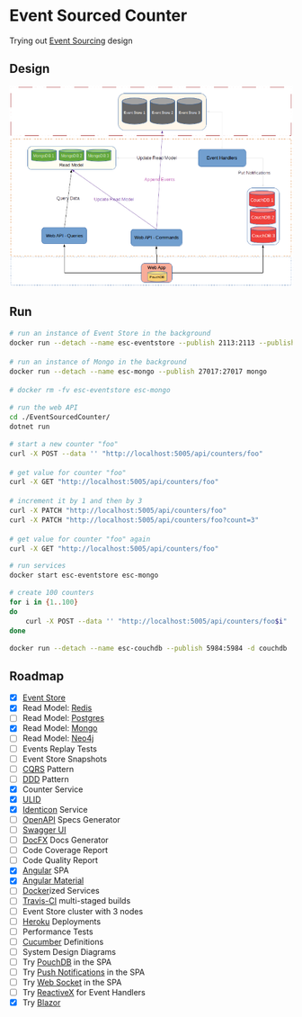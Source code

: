 # Event Sourced Counter

Trying out [Event Sourcing] design

## Design

![Diagram](./design-diagram.png)

## Run

```sh
# run an instance of Event Store in the background
docker run --detach --name esc-eventstore --publish 2113:2113 --publish 1113:1113 eventstore/eventstore

# run an instance of Mongo in the background
docker run --detach --name esc-mongo --publish 27017:27017 mongo

# docker rm -fv esc-eventstore esc-mongo
```

```sh
# run the web API
cd ./EventSourcedCounter/
dotnet run
```

```sh
# start a new counter "foo"
curl -X POST --data '' "http://localhost:5005/api/counters/foo"

# get value for counter "foo"
curl -X GET "http://localhost:5005/api/counters/foo"

# increment it by 1 and then by 3
curl -X PATCH "http://localhost:5005/api/counters/foo"
curl -X PATCH "http://localhost:5005/api/counters/foo?count=3"

# get value for counter "foo" again
curl -X GET "http://localhost:5005/api/counters/foo"
```

```sh
# run services
docker start esc-eventstore esc-mongo
```

```sh
# create 100 counters
for i in {1..100}
do
    curl -X POST --data '' "http://localhost:5005/api/counters/foo$i"
done
```

```sh
docker run --detach --name esc-couchdb --publish 5984:5984 -d couchdb
```

## Roadmap

- [X] [Event Store]
- [X] Read Model: [Redis]
- [ ] Read Model: [Postgres]
- [X] Read Model: [Mongo]
- [ ] Read Model: [Neo4j]
- [ ] Events Replay Tests
- [ ] Event Store Snapshots
- [ ] [CQRS] Pattern
- [ ] [DDD] Pattern
- [X] Counter Service
- [X] [ULID]
- [X] [Identicon] Service
- [ ] [OpenAPI] Specs Generator
- [ ] [Swagger UI]
- [ ] [DocFX] Docs Generator
- [ ] Code Coverage Report
- [ ] Code Quality Report
- [X] [Angular] SPA
- [X] [Angular Material]
- [ ] [Docker]ized Services
- [ ] [Travis-CI] multi-staged builds
- [ ] Event Store cluster with 3 nodes
- [ ] [Heroku] Deployments
- [ ] Performance Tests
- [ ] [Cucumber] Definitions
- [ ] System Design Diagrams
- [ ] Try [PouchDB] in the SPA
- [ ] Try [Push Notifications] in the SPA
- [ ] Try [Web Socket] in the SPA
- [ ] Try [ReactiveX] for Event Handlers
- [X] Try [Blazor]

[Event Sourcing]: https://www.erikheemskerk.nl/event-sourcing-awesome-powerful-different/
[Event Store]: https://eventstore.org/
[Redis]: https://redis.io/
[Postgres]: https://www.postgresql.org/
[Mongo]: https://www.mongodb.com/
[Neo4j]: https://neo4j.com/
[CQRS]: https://www.martinfowler.com/bliki/CQRS.html
[DDD]: https://airbrake.io/blog/software-design/domain-driven-design
[ULID]: https://github.com/ulid/spec
[Identicon]: https://jdenticon.com/
[OpenAPI]: https://swagger.io/
[Swagger UI]: https://swagger.io/tools/swagger-ui/
[DocFX]: https://dotnet.github.io/docfx/
[Angular]: https://angular.io/
[Angular Material]: https://material.angular.io/
[Docker]: https://www.docker.com/
[Travis-CI]: https://travis-ci.org/
[Heroku]: https://www.heroku.com/
[Cucumber]: http://docs.cucumber.io/
[PouchDB]: https://github.com/pouchdb/pouchdb
[Push Notifications]: https://developers.google.com/drive/api/v3/push
[Web Socket]: https://developer.mozilla.org/en-US/docs/Web/API/WebSockets_API
[ReactiveX]: http://reactivex.io/
[Blazor]: https://blazor.net
